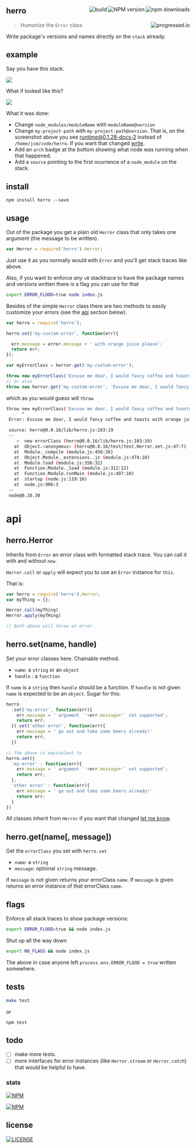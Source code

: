 #

[<img alt="npm downloads" src="http://img.shields.io/npm/dm/herro.svg?style=flat-square" align="right"/>](http://img.shields.io/npm/dm/herro.svg)
[<img alt="NPM version" src="http://img.shields.io/npm/v/herro.svg?style=flat-square" align="right"/>](http://www.npmjs.org/package/herro)
[<img alt="build" src="http://img.shields.io/travis/stringparser/herro/master.svg?style=flat-square" align="right"/>](https://travis-ci.org/stringparser/herro/builds)

## herro
> Humanize the `Error` class[<img alt="progressed.io" src="http://progressed.io/bar/75" align="right"/>](https://github.com/fehmicansaglam/progressed.io)

Write package's versions and names directly on the `stack` already.

## example

Say you have this stack.

[<img src="./docs/example_stack.png" align="center"/>](https://github.com/stringparser/runtime)

What if looked like this?

[<img src="./docs/example_stack2.png"  align="center"/>](https://github.com/stringparser/runtime)

 What it was done:
  - Change `node_modules/moduleName` with `moduleName@version`
  - Change `my-project-path` with `my-project-path@version`. That is, on the screenshot above you see [runtime@0.1.28-docs-2](https://github.com/stringparser/runtime) instead of `/home/jcm/code/herro`. If you want that changed [write](https://github.com/stringparser/herro/issues/new).
  - Add an `arch` badge at the bottom showing what node was running when that happened.
  - Add a `source` pointing to the first ocurrence of a `node_module` on the stack.

## install

```
npm install herro --save
```

## usage

Out of the package you get a plain old `Herror` class that only takes one argument (the message to be written).

```js
var Herror = require('herro').Herror;
```

Just use it as you normally would with `Error` and you'll get stack traces like above.

Also, if you want to enforce *any* `v8` stacktrace to have the package names and versions written there is a flag you can use for that

```sh
export ERROR_FLOOD=true node index.js
```

Besides of the simple `Herror` class there are two methods to easily customize your errors (see the [api](#api) section below).

```js
var herro = require('herro');

herro.set('my-custom-error', function(err){

  err.message = error.message + ' with orange juice please';
  return err;
});

var myErrorClass = herror.get('my-custom-error');

throw new myErrorClass('Excuse me dear, I would fancy coffee and toasts');
// or also
throw new herror.get('my-custom-error', 'Excuse me dear, I would fancy coffee and toasts')
```

which as you would guess will `throw`

```sh
throw new myErrorClass('Excuse me dear, I would fancy coffee and toasts')
      ^
 Error: Excuse me dear, I would fancy coffee and toasts with orange juice please

 source: herro@0.0.16/lib/herro.js:103:19
 --
    >  new errorClass (herro@0.0.16/lib/herro.js:103:19)
   at  Object.<anonymous> (herro@0.0.16/test/test.Herror.set.js:47:7)
   at  Module._compile (module.js:456:26)
   at  Object.Module._extensions..js (module.js:474:10)
   at  Module.load (module.js:356:32)
   at  Function.Module._load (module.js:312:12)
   at  Function.Module.runMain (module.js:497:10)
   at  startup (node.js:119:16)
   at  node.js:906:3
 --
 node@0.10.30
```

# api

## herro.Herror

Inherits from `Error` an error class with formatted stack trace. You can call it with and without `new`.

`Herror.call` or `apply` will expect you to use an `Error` instance for `this`.

That is:

```js
var herro = require('herro').Herror;
var myThing = {};

Herror.call(myThing)
Herror.apply(myTHing)

// Both above will throw an error
```

## herro.set(name, handle)

Set your error classes here. Chainable method.
 - `name`: a `string` or an `object`
 - `handle` : a `function`

If `name` is a `string` then `handle` should be a function. If `handle` is not given `name` is expected to be an `object`. Sugar for this:

```js
herro
  .set('my-error', function(err){
    err.message = ' argument `'+err.message+'` not supported';
    return err;
  }).set('other error', function(err){
    err.message = ' go out and take some beers already!'
    return err;
  })

// the above is equivalent to
herro.set({
  'my-error' : function(err){
    err.message = ' argument `'+err.message+'` not supported';
    return err;
  },
  'other error' : function(err){
    err.message = ' go out and take some beers already!'
    return err;
  }
})

```

All classes inherit from `Herror` if you want that changed [let me know](https://github.com/stringparser/herro/issues/new).

## herro.get(name[, message])

Get the `errorClass` you set with `herro.set`

  - `name`: a `string`
  - `message`: optional `string` message.

If `message` is not given returns your errorClass `name`.
If `message` *is* given returns an error instance of that errorClass `name`.

## flags

Enforce all stack traces to show package versions:

```sh
export ERROR_FLOOD=true && node index.js
```

Shut up all the way down
```sh
export NO_FLAGS && node index.js
```
The above in case anyone left `process.env.ERROR_FLOOD = true` written somewhere.

## tests

```sh
make test
```

or

```
npm test
```

## todo

 - [ ] make more tests.
 - [ ] more interfaces for error instances (like `Herror.stream` or `Herror.catch`) that would be helpful to have.

### stats

[<img src="https://nodei.co/npm/herro.png?downloads=true&downloadRank=true&stars=true" alt="NPM" align="center"/>](https://nodei.co/npm/herro)

[<img src="https://nodei.co/npm-dl/herro.png" alt="NPM" align="center"/>](https://nodei.co/npm/herro/)

## license

[<img alt="LICENSE" src="http://img.shields.io/npm/l/herro.svg?style=flat-square"/>](http://opensource.org/licenses/MIT)
